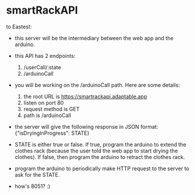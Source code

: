 # smartRackAPI

to Eastest:

- this server will be the intermediary between the web app and the arduino.

- this API has 2 endpoints: 
  1) /userCall/:state
  2) /arduinoCall

- you will be working on the /arduinoCall path. Here are some details:
  1) the root URL is https://smartrackapi.adaptable.app
  2) listen on port 80
  3) request method is GET
  4) path is /arduinoCall

- the server will give the following response in JSON format:
  {"isDryingInProgress": STATE}

- STATE is either true or false. If true, program the arduino to extend the clothes rack (because the user told the web app to start drying the clothes). If false,   then program the arduino to retract the clothes rack.

- program the arduino to periodically make HTTP request to the server to ask for the STATE.

- how's 8051? :)

